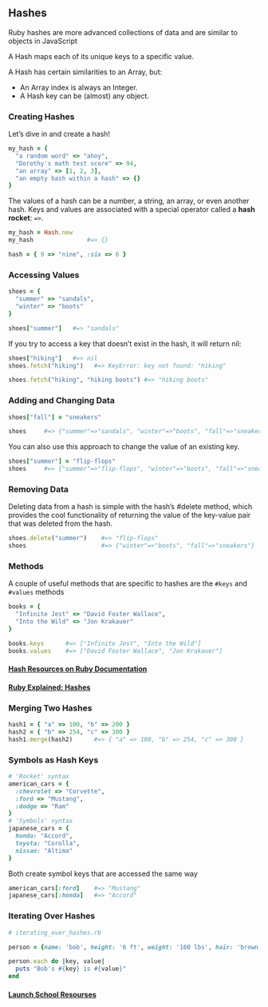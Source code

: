 ## Hashes

Ruby hashes are more advanced collections of data and are similar to objects in JavaScript

A Hash maps each of its unique keys to a specific value.

A Hash has certain similarities to an Array, but:

* An Array index is always an Integer.
* A Hash key can be (almost) any object.

### Creating Hashes

Let’s dive in and create a hash!

```ruby
my_hash = {
  "a random word" => "ahoy",
  "Dorothy's math test score" => 94,
  "an array" => [1, 2, 3],
  "an empty hash within a hash" => {}
}
```

The values of a hash can be a number, a string, an array, or even another hash. Keys and values are associated with a special operator called a **hash rocket**: `=>`.

```ruby
my_hash = Hash.new
my_hash               #=> {}

hash = { 9 => "nine", :six => 6 }

```

### Accessing Values

```ruby
shoes = {
  "summer" => "sandals",
  "winter" => "boots"
}

shoes["summer"]   #=> "sandals"
```

If you try to access a key that doesn’t exist in the hash, it will return nil:

```ruby
shoes["hiking"]   #=> nil
shoes.fetch("hiking")   #=> KeyError: key not found: "hiking"

shoes.fetch("hiking", "hiking boots") #=> "hiking boots"

```

### Adding and Changing Data

```ruby
shoes["fall"] = "sneakers"

shoes     #=> {"summer"=>"sandals", "winter"=>"boots", "fall"=>"sneakers"}
```

You can also use this approach to change the value of an existing key.

```ruby
shoes["summer"] = "flip-flops"
shoes     #=> {"summer"=>"flip-flops", "winter"=>"boots", "fall"=>"sneakers"}
```

### Removing Data

Deleting data from a hash is simple with the hash’s #delete method, which provides the cool functionality of returning the value of the key-value pair that was deleted from the hash.

```ruby
shoes.delete("summer")    #=> "flip-flops"
shoes                     #=> {"winter"=>"boots", "fall"=>"sneakers"}
```

### Methods

A couple of useful methods that are specific to hashes are the `#keys` and `#values` methods

```ruby
books = {
  "Infinite Jest" => "David Foster Wallace",
  "Into the Wild" => "Jon Krakauer"
}

books.keys      #=> ["Infinite Jest", "Into the Wild"]
books.values    #=> ["David Foster Wallace", "Jon Krakauer"]
```

#### [Hash Resources on Ruby Documentation](https://ruby-doc.org/core-3.1.2/Hash.html)

#### [Ruby Explained: Hashes](https://www.eriktrautman.com/posts/ruby-explained-hashes)

### Merging Two Hashes

```ruby
hash1 = { "a" => 100, "b" => 200 }
hash2 = { "b" => 254, "c" => 300 }
hash1.merge(hash2)      #=> { "a" => 100, "b" => 254, "c" => 300 }
```

### Symbols as Hash Keys

```ruby
# 'Rocket' syntax
american_cars = {
  :chevrolet => "Corvette",
  :ford => "Mustang",
  :dodge => "Ram"
}
# 'Symbols' syntax
japanese_cars = {
  honda: "Accord",
  toyota: "Corolla",
  nissan: "Altima"
}
```

Both create symbol keys that are accessed the same way

```ruby
american_cars[:ford]    #=> "Mustang"
japanese_cars[:honda]   #=> "Accord"
```

### Iterating Over Hashes

```ruby
# iterating_over_hashes.rb

person = {name: 'bob', height: '6 ft', weight: '160 lbs', hair: 'brown'}

person.each do |key, value|
  puts "Bob's #{key} is #{value}"
end
```

#### [Launch School Resourses](https://launchschool.com/books/ruby/read/hashes)
